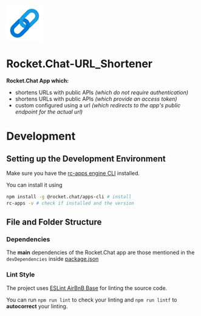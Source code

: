 <div style="align:center;"><img src="public/icon.png" alt="logo icon"></div>

# Rocket.Chat-URL_Shortener

**Rocket.Chat App which:**

- shortens URLs with public APIs _(which do not require authentication)_
- shortens URLs with public APIs _(which provide an access token)_
- custom configured using a url _(which redirects to the app's public endpoint for the actual url)_

# Development

## Setting up the Development Environment

Make sure you have the [rc-apps engine CLI](https://github.com/RocketChat/Rocket.Chat.Apps-cli) installed.

You can install it using

```sh
npm install -g @rocket.chat/apps-cli # install
rc-apps -v # check if installed and the version
```

## File and Folder Structure

### Dependencies

The **main** dependencies of the Rocket.Chat app are those mentioned in the `devDependencies` inside [package.json](./package.json)

### Lint Style

The project uses [ESLint AirBnB Base](https://www.npmjs.com/package/eslint-config-airbnb-base) for linting the source code.

You can run `npm run lint` to check your linting and `npm run lintf` to **autocorrect** your linting.
